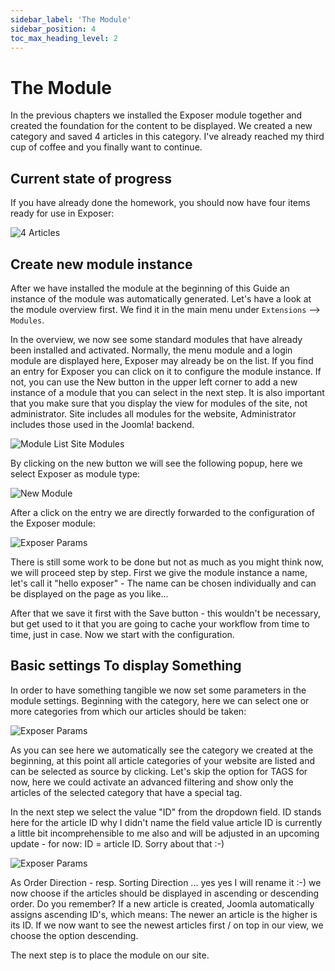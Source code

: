 ```yaml
---
sidebar_label: 'The Module'
sidebar_position: 4
toc_max_heading_level: 2
---
```


# The Module

<p class="lead">
In the previous chapters we installed the Exposer module together and created the foundation for the content to be 
displayed. We created a new category and saved 4 articles in this category. I've already reached my third cup of coffee
and you finally want to continue.
</p>

## Current state of progress

If you have already done the homework, you should now have four items ready for use in Exposer:

<img src="/img/article_overview_4_art.jpg" alt="4 Articles" className="bordered" />

## Create new module instance

After we have installed the module at the beginning of this Guide an instance of the module was automatically generated.
Let's have a look at the module overview first. We find it in the main menu under ``Extensions`` --> ``Modules``.

In the overview, we now see some standard modules that have already been installed and activated. Normally, the menu
module and a login module are displayed here, Exposer may already be on the list. If you find an entry for Exposer you
can click on it to configure the module instance. If not, you can use the New button in the upper left corner to add a
new instance of a module that you can select in the next step. It is also important that you make sure that you display
the view for modules of the site, not administrator. Site includes all modules for the website, Administrator includes
those used in the Joomla! backend.

<img src="/img/site_modules.png" alt="Module List Site Modules" className="bordered" />

By clicking on the new button we will see the following popup, here we select Exposer as module type:

<img src="/img/select_new_module_exposer.jpg" alt="New Module" className="bordered" />

After a click on the entry we are directly forwarded to the configuration of the Exposer module:

<img src="/img/exposer_params_empty.jpg" alt="Exposer Params" className="bordered" />

There is still some work to be done but not as much as you might think now, we will proceed step by step. First we give
the module instance a name, let's call it "hello exposer" - The name can be chosen individually and can be displayed on
the page as you like...

After that we save it first with the Save button - this wouldn't be necessary, but get used to it that you are going to
cache your workflow from time to time, just in case. Now we start with the configuration.

## Basic settings To display Something

In order to have something tangible we now set some parameters in the module settings. Beginning with the category, here
we can select one or more categories from which our articles should be taken:

<img src="/img/exposer_conf_set_cat.jpg" alt="Exposer Params" className="bordered" />

As you can see here we automatically see the category we created at the beginning, at this point all article categories
of your website are listed and can be selected as source by clicking. Let's skip the option for TAGS for now, here we
could activate an advanced filtering and show only the articles of the selected category that have a special tag.

In the next step we select the value "ID" from the dropdown field. ID stands here for the article ID why I didn't name
the field value article ID is currently a little bit incomprehensible to me also and will be adjusted in an upcoming
update - for now: ID = article ID. Sorry about that :-)

<img src="/img/exposer_sortbyarticleid.jpg" alt="Exposer Params" className="bordered" />

As Order Direction - resp. Sorting Direction ... yes yes I will rename it :-) we now choose if the articles
should be displayed in ascending or descending order. Do you remember? If a new article is created, Joomla automatically
assigns ascending ID's, which means: The newer an article is the higher is its ID. If we now want to see the newest
articles first / on top in our view, we choose the option descending.

The next step is to place the module on our site.


